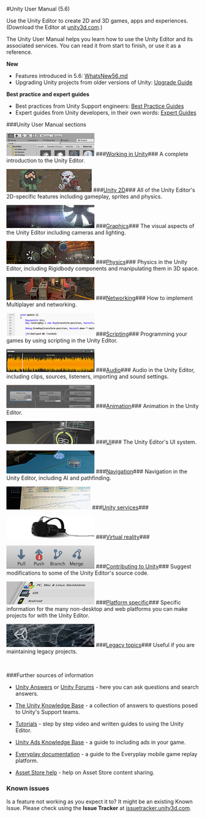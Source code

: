#Unity User Manual (5.6)

Use the Unity Editor to create 2D and 3D games, apps and experiences. (Download the Editor at [unity3d.com](http://unity3d.com/unity).) 

The Unity User Manual helps you learn how to use the Unity Editor and its associated services. You can read it from start to finish, or use it as a reference.




**New**

* Features introduced in 5.6: [WhatsNew56.md](WhatsNew56.md)
* Upgrading Unity projects from older versions of Unity: [Upgrade Guide](UpgradeGuides)





**Best practice and expert guides**

* Best practices from Unity Support engineers: [Best Practice Guides](BestPracticeGuides)
* Expert guides from Unity developers, in their own words: [Expert Guides](ExpertGuides)









###Unity User Manual sections


[![Main.UnityOverview](../uploads/Main/StructEditor.jpg)](UnityOverview)
###[Working in Unity](UnityOverview)###
A complete introduction to the Unity Editor.




[![Main.Unity2D](../uploads/Main/struct2d.jpg)](Unity2D)
###[Unity 2D](Unity2D)###
All of the Unity Editor's 2D-specific features including gameplay, sprites and physics.



[![Main.Graphics](../uploads/Main/StructGraphics.jpg)](Graphics)
###[Graphics](Graphics)###
The visual aspects of the Unity Editor including cameras and lighting.




[![Main.PhysicsSection](../uploads/Main/StructPhysics.jpg)](PhysicsSection)
###[Physics](PhysicsSection)###
Physics in the Unity Editor, including Rigidbody components and manipulating them in 3D space.


  

[![Main.UNet](../uploads/Main/StructUNet.png)](UNet)
###[Networking](UNet)###
How to implement Multiplayer and networking.

  


[![Main.ScriptingSection](../uploads/Main/StructScripting.jpg)](ScriptingSection)
###[Scripting](ScriptingSection)###
Programming your games by using scripting in the Unity Editor.

  


[![Main.Audio](../uploads/Main/StructAudio.jpg)](Audio)
###[Audio](Audio)###
Audio in the Unity Editor, including clips, sources, listeners, importing and sound settings.




[![Main.AnimationSection](../uploads/Main/StructAnimation.jpg)](AnimationSection)
###[Animation](AnimationSection)###
Animation in the Unity Editor.




[![Main.UISystem](../uploads/Main/StructUI.jpg)](UISystem)
###[UI](UISystem)###
The Unity Editor's UI system.




[![Main.Navigation](../uploads/Main/StructNavigation.jpg)](Navigation)
###[Navigation](Navigation)###
Navigation in the Unity Editor, including AI and pathfinding.





[![Main.Services](../uploads/Main/ServicesSection.png)](UnityServices)
###[Unity services](UnityServices)###




[![Main.VROverview](../uploads/Main/StructVR.jpg)](VROverview)
###[Virtual reality](VROverview)###





[![Main.ContributingToUnity](../uploads/Main/StructContributingToUnity.jpg)](ContributingToUnity)
###[Contributing to Unity](ContributingToUnity)###
Suggest modifications to some of the Unity Editor's source code.




[![Main.PlatformSpecific](../uploads/Main/StructPlatformSpecific.jpg)](PlatformSpecific)
###[Platform specific](PlatformSpecific)###
Specific information for the many non-desktop and web platforms you can make projects for with the Unity Editor.




[![Main.LegacyTopics](../uploads/Main/StructLegacyTopics.jpg)](LegacyTopics)
###[Legacy topics](LegacyTopics)###
Useful if you are maintaining legacy projects.



<br/>

###Further sources of information

* [Unity Answers](http://answers.unity3d.com/) or [Unity Forums](http://forum.unity3d.com/) - here you can ask questions and search answers.

* [The Unity Knowledge Base](https://support.unity3d.com) - a collection of answers to questions posed to Unity's Support teams.

* [Tutorials](http://unity3d.com/learn/tutorials) - step by step video and written guides to using the Unity Editor.

* [Unity Ads Knowledge Base](http://unityads.unity3d.com/help/index) - a guide to including ads in your game.

* [Everyplay documentation](https://developers.everyplay.com/documentation) - a guide to the Everyplay mobile game replay platform.

* [Asset Store help](http://unity3d.com/asset-store/help) - help on Asset Store content sharing.


### Known issues
Is a feature not working as you expect it to? It might be an existing Known Issue. Please check using the **Issue Tracker** at [issuetracker.unity3d.com](https://issuetracker.unity3d.com).
